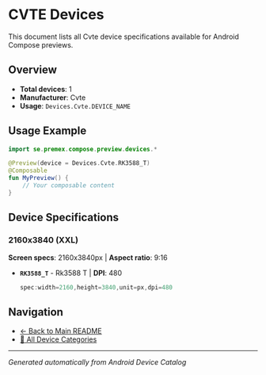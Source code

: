 # CVTE Devices

This document lists all Cvte device specifications available for Android Compose previews.

## Overview

- **Total devices**: 1
- **Manufacturer**: Cvte
- **Usage**: `Devices.Cvte.DEVICE_NAME`

## Usage Example

```kotlin
import se.premex.compose.preview.devices.*

@Preview(device = Devices.Cvte.RK3588_T)
@Composable
fun MyPreview() {
    // Your composable content
}
```

## Device Specifications

### 2160x3840 (XXL)

**Screen specs**: 2160x3840px | **Aspect ratio**: 9:16

- **`RK3588_T`** - Rk3588 T | **DPI**: 480
  ```kotlin
  spec:width=2160,height=3840,unit=px,dpi=480
  ```

## Navigation

- [← Back to Main README](../../README.md)
- [📱 All Device Categories](../README.md)

---
*Generated automatically from Android Device Catalog*
